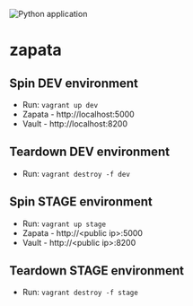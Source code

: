 ![Python application](https://github.com/zapatoca/zapata/workflows/Python%20application/badge.svg)

# zapata

## Spin DEV environment

* Run: `vagrant up dev`<br>
* Zapata - http://localhost:5000
* Vault  - http://localhost:8200


## Teardown DEV environment

* Run: `vagrant destroy -f dev`


## Spin STAGE environment

* Run: `vagrant up stage`<br>
* Zapata - http://\<public ip\>:5000
* Vault  - http://\<public ip\>:8200


## Teardown STAGE environment

* Run: `vagrant destroy -f stage`

